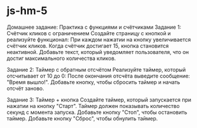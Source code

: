 # js-hm-5
Домашнее задание: Практика с функциями и счётчиками
Задание 1: Счётчик кликов с ограничением
Создайте страницу с кнопкой и реализуйте функционал:
При каждом нажатии на кнопку увеличивается счётчик кликов.
Когда счётчик достигает 15, кнопка становится неактивной.
Добавьте текст, который уведомляет пользователя, что он достиг максимального количества кликов. 

Задание 2: Таймер с обратным отсчётом
Реализуйте таймер, который отсчитывает от 10 до 0:
После окончания отсчёта выведите сообщение: "Время вышло!".
Добавьте кнопку, чтобы сбросить таймер и начать отсчёт заново.

Задание 3: Таймер + кнопка
Создайте таймер, который запускается при нажатии на кнопку "Старт".
Таймер должен показывать количество секунд с момента запуска.
Добавьте кнопку "Стоп", чтобы остановить таймер.
Добавьте кнопку "Сброс", чтобы обнулить таймер.

